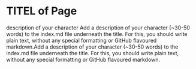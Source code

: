 # TITEL of Page 

description of your character
Add a description of your character (~30-50 words) to the index.md file underneath the title. For this, you should write plain text, without any special formatting or GitHub flavoured markdown.Add a description of your character (~30-50 words) to the index.md file underneath the title. For this, you should write plain text, without any special formatting or GitHub flavoured markdown.

